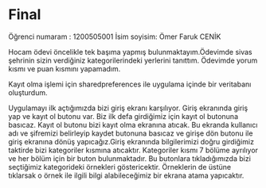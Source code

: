 # Final

Öğrenci numaram : 1200505001
İsim soyisim: Ömer Faruk CENİK

Hocam ödevi öncelikle tek başıma yapmış bulunmaktayım.Ödevimde sivas şehrinin sizin verdiğiniz kategorilerindeki yerlerini tanıttım. Ödevimde yorum kısmı ve 
puan kısmını yapamadım. 

 Kayıt olma işlemi için sharedpreferences ile uygulama içinde bir veritabanı oluşturdum.
 
 Uygulamayı ilk açtığımızda bizi giriş ekranı karşılıyor. Giriş ekranında giriş yap ve kayıt ol butonu var. Biz ilk defa girdiğimiz için kayıt ol butonuna basıcaz.
 Kayıt ol butonu bizi kayıt olma ekranına atıcak. Bu ekranda kullanıcı adı ve şifremizi belirleyip kaydet butonuna basıcaz ve girişe dön butonu ile giriş ekranına
 dönüş yapıcağız.Giriş ekranında bilgilerimizi doğru girdiğimiz taktirde bizi kategoriler kısmına atıcaktır. Kategoriler kısmı 7 bölüme ayrılıyor ve her bölüm için
 bir buton bulunmaktadır. Bu butonlara tıkladığımızda bizi seçtiğimiz kategorideki örnekleri göstericektir. Örneklerin de üstüne tıklarsak o örnek ile ilgili 
 bilgi alabileceğimiz bir ekrana atama yapıcaktır.
 
